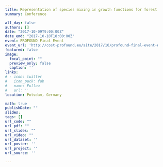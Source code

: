 ```yaml
---
title: Representation of species mixing in growth functions for forest development models
summary: Conference 

all_day: false
authors: []
date: "2017-10-09T9:00:00Z"
date_end: "2017-10-10T18:00:00Z"
event: PROFOUND Final Event
event_url: 'http://cost-profound.eu/site/2017/10/profound-final-event-was-a-great-success/'
featured: false
image:
  focal_point: ""
  preview_only: false
  caption: ''
links:
# - icon: twitter
#   icon_pack: fab
#   name: Follow
#   url: ''
location: Potsdam, Germany

math: true
publishDate: ""
slides: 
tags: []
url_code: ""
url_pdf: ""
url_slides: ""
url_video: ""
url_dataset: ''
url_poster: ''
url_project: ''
url_source: ''

---
```

